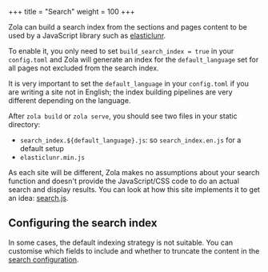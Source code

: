 +++
title = "Search"
weight = 100
+++

Zola can build a search index from the sections and pages content to
be used by a JavaScript library such as [elasticlunr](http://elasticlunr.com/).

To enable it, you only need to set `build_search_index = true` in your `config.toml` and Zola will
generate an index for the `default_language` set for all pages not excluded from the search index.

It is very important to set the `default_language` in your `config.toml` if you are writing a site not in
English; the index building pipelines are very different depending on the language.

After `zola build` or `zola serve`, you should see two files in your static directory:

- `search_index.${default_language}.js`: so `search_index.en.js` for a default setup
- `elasticlunr.min.js`

As each site will be different, Zola makes no assumptions about your search function and doesn't provide
the JavaScript/CSS code to do an actual search and display results. You can look at how this site
implements it to get an idea: [search.js](https://github.com/getzola/zola/tree/master/docs/static/search.js).

## Configuring the search index
In some cases, the default indexing strategy is not suitable. You can customise which fields to include and whether
to truncate the content in the [search configuration](@/getting-started/configuration.md).
